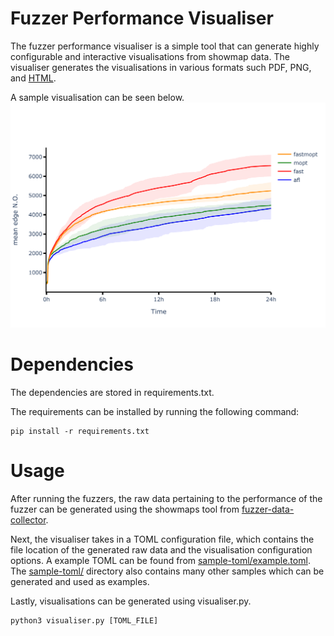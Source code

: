 # Fuzzer Performance Visualiser
The fuzzer performance visualiser is a simple tool that can generate highly configurable and interactive visualisations from showmap data. The visualiser generates the visualisations in various formats such PDF, PNG, and [HTML](https://htmlpreview.github.io/?https://github.com/kinzhong/fuzzer-performance-visualiser/blob/main/sample-visualisations/readelf-with-legend/readelf-mean-edge-time.html).

A sample visualisation can be seen below.
![performance evaluation using readelf](https://github.com/kinzhong/fuzzer-performance-visualiser/blob/main/sample-visualisations/readelf-with-legend/readelf-mean-edge-time.png)

# Dependencies
The dependencies are stored in requirements.txt.

The requirements can be installed by running the following command:
```
pip install -r requirements.txt
```

# Usage
After running the fuzzers, the raw data pertaining to the performance of the fuzzer can be generated using the showmaps tool from [fuzzer-data-collector](https://github.com/ThePatrickStar/fuzzer-data-collector).

Next, the visualiser takes in a TOML configuration file, which contains the file location of the generated raw data and the visualisation configuration options. A example TOML can be found from [sample-toml/example.toml](sample-toml/example.toml). The [sample-toml/](sample-toml/) directory also contains many other samples which can be generated and used as examples.

Lastly, visualisations can be generated using visualiser.py.
```
python3 visualiser.py [TOML_FILE]
```
